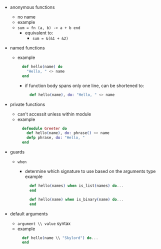 - anonymous functions
  - no name
  - example
  - `sum = fn (a, b) -> a + b end`
    - equivalent to:
      - `sum = &(&1 + &2)`
- named functions
  - example
    ```elixir
      def hello(name) do
        "Hello, " <> name
      end
    ```
    - if function body spans only one line, can be shortened to:
      ```elixir
        def hello(name), do: "Hello, " <> name
      ```
- private functions
  - can't accessit unless within module
  - example
    ```elixir
      defmodule Greeter do
        def hello(name), do: phrase() <> name
        defp phrase, do: "Hello, "
      end
    ```
- guards

  - `when`

    - determine which signature to use based on the arguments type example

      ```elixir
        def hello(names) when is_list(names) do...
        end

        def hello(name) when is_binary(name) do...
        end
      ```

- default arguments
  - `argument \\ value` syntax
  - example
    ```elixir
      def hello(name \\ "Skylord") do...
      end
    ```
